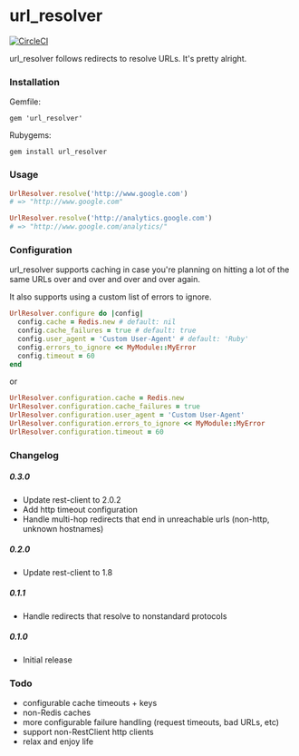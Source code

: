 # url_resolver

[![CircleCI](https://circleci.com/gh/tenjin/url_resolver.svg?style=svg)](https://circleci.com/gh/tenjin/url_resolver)

url_resolver follows redirects to resolve URLs. It's pretty alright.

### Installation

Gemfile:

    gem 'url_resolver'

Rubygems:

    gem install url_resolver

### Usage

```ruby
UrlResolver.resolve('http://www.google.com')
# => "http://www.google.com"

UrlResolver.resolve('http://analytics.google.com')
# => "http://www.google.com/analytics/"
```

### Configuration

url_resolver supports caching in case you're planning on hitting a lot of the same URLs over and over and over and over again.

It also supports using a custom list of errors to ignore.

```ruby
UrlResolver.configure do |config|
  config.cache = Redis.new # default: nil
  config.cache_failures = true # default: true
  config.user_agent = 'Custom User-Agent' # default: 'Ruby'
  config.errors_to_ignore << MyModule::MyError
  config.timeout = 60
end
```

or 

```ruby
UrlResolver.configuration.cache = Redis.new
UrlResolver.configuration.cache_failures = true
UrlResolver.configuration.user_agent = 'Custom User-Agent'
UrlResolver.configuration.errors_to_ignore << MyModule::MyError
UrlResolver.configuration.timeout = 60
```

### Changelog

##### 0.3.0
+ Update rest-client to 2.0.2
+ Add http timeout configuration
+ Handle multi-hop redirects that end in unreachable urls (non-http, unknown hostnames)

##### 0.2.0
+ Update rest-client to 1.8

##### 0.1.1
+ Handle redirects that resolve to nonstandard protocols

##### 0.1.0
+ Initial release

### Todo
+ configurable cache timeouts + keys
+ non-Redis caches
+ more configurable failure handling (request timeouts, bad URLs, etc)
+ support non-RestClient http clients
+ relax and enjoy life
